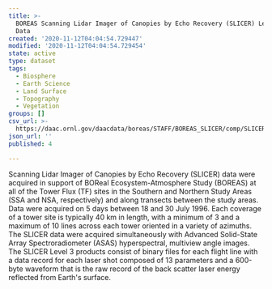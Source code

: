 ```yaml
---
title: >-
  BOREAS Scanning Lidar Imager of Canopies by Echo Recovery (SLICER) Level-3
  Data
created: '2020-11-12T04:04:54.729447'
modified: '2020-11-12T04:04:54.729454'
state: active
type: dataset
tags:
  - Biosphere
  - Earth Science
  - Land Surface
  - Topography
  - Vegetation
groups: []
csv_url: >-
  https://daac.ornl.gov/daacdata/boreas/STAFF/BOREAS_SLICER/comp/SLICER_Inventory.csv
json_url: ''
published: 4

---
```

Scanning Lidar Imager of Canopies by Echo Recovery (SLICER) data were acquired in support of BOReal Ecosystem-Atmosphere Study (BOREAS) at all of the Tower Flux (TF) sites in the Southern and Northern Study Areas (SSA and NSA, respectively) and along transects between the study areas.  Data were acquired on 5 days between 18 and 30 July 1996. Each coverage of a tower site is typically 40 km in length, with a minimum of 3 and a maximum of 10 lines across each tower oriented in a variety of azimuths. The SLICER data were acquired simultaneously with Advanced Solid-State Array Spectroradiometer (ASAS) hyperspectral, multiview angle images. The SLICER Level 3 products consist of binary files for each flight line with a data record for each laser shot composed of 13 parameters and a 600-byte waveform that is the raw record of the back scatter laser energy reflected from Earth's surface.
